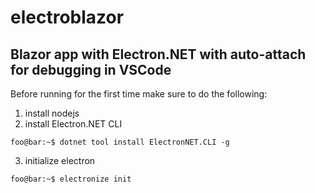 # electroblazor
## Blazor app with Electron.NET with auto-attach for debugging in VSCode
Before running for the first time make sure to do the following:
1. install nodejs
2. install Electron.NET CLI
```console
foo@bar:~$ dotnet tool install ElectronNET.CLI -g
```
3. initialize electron
```console
foo@bar:~$ electronize init
```
